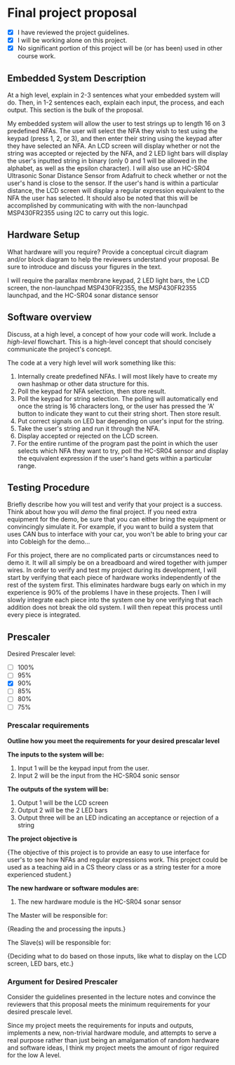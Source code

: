 # Final project proposal

- [x] I have reviewed the project guidelines.
- [x] I will be working alone on this project.
- [x] No significant portion of this project will be (or has been) used in other course work.

## Embedded System Description

At a high level, explain in 2-3 sentences what your embedded system will do.  Then, in 1-2 sentences each, explain each input, the process, and each output. This section is the bulk of the proposal.

My embedded system will allow the user to test strings up to length 16 on 3 predefined NFAs. The user will select the NFA they wish to test using the keypad (press 1, 2, or 3), and then enter their string using the keypad after they have selected an NFA. An LCD screen will display whether or not the string was accepted or rejected by the NFA, and 2 LED light bars will display the user's inputted string in binary (only 0 and 1 will be allowed in the alphabet, as well as the epsilon character).
I will also use an HC-SR04 Ultrasonic Sonar Distance Sensor from Adafruit to check whether or not the user's hand is close to the sensor. If the user's hand is within a particular distance, the LCD screen will display a regular expression equivalent to the NFA the user has selected. It should also be noted that this will be accomplished by communicating with with the non-launchpad MSP430FR2355 using I2C to carry out this logic.

## Hardware Setup

What hardware will you require? Provide a conceptual circuit diagram and/or block diagram to help the reviewers understand your proposal. Be sure to introduce and discuss your figures in the text.

I will require the parallax membrane keypad, 2 LED light bars, the LCD screen, the non-launchpad MSP430FR2355, the MSP430FR2355 launchpad, and the HC-SR04 sonar distance sensor

## Software overview

Discuss, at a high level, a concept of how your code will work. Include a *high-level* flowchart. This is a high-level concept that should concisely communicate the project's concept.

The code at a very high level will work something like this:
1. Internally create predefined NFAs. I will most likely have to create my own hashmap or other data structure for this.
2. Poll the keypad for NFA selection, then store result.
3. Poll the keypad for string selection. The polling will automatically end once the string is 16 characters long, or the user has pressed the 'A' button to indicate they want to cut their string short. Then store result.
4. Put correct signals on LED bar depending on user's input for the string.
5. Take the user's string and run it through the NFA.
6. Display accepted or rejected on the LCD screen.
7. For the entire runtime of the program past the point in which the user selects which NFA they want to try, poll the HC-SR04 sensor and display the equivalent expression if the user's hand gets within a particular range.

## Testing Procedure

Briefly describe how you will test and verify that your project is a success. Think about how you will *demo* the final project. If you need extra equipment for the demo, be sure that you can either bring the equipment or convincingly simulate it. For example, if you want to build a system that uses CAN bus to interface with your car, you won't be able to bring your car into Cobleigh for the demo...

For this project, there are no complicated parts or circumstances need to demo it. It will all simply be on a breadboard and wired together with jumper wires. In order to verify and test my project during its development, I will start by verifying that each piece of hardware works independently of the rest of the system first. This eliminates hardware bugs early on which in my experience is 90% of the problems I have in these projects. Then I will slowly integrate each piece into the system one by one verifying that each addition does not break the old system. I will then repeat this process until every piece is integrated.

## Prescaler

Desired Prescaler level: 

- [ ] 100%
- [ ] 95% 
- [x] 90% 
- [ ] 85% 
- [ ] 80% 
- [ ] 75% 

### Prescalar requirements 

**Outline how you meet the requirements for your desired prescalar level**

**The inputs to the system will be:**
1.  Input 1 will be the keypad input from the user.
2.  Input 2 will be the input from the HC-SR04 sonic sensor

**The outputs of the system will be:**
1.  Output 1 will be the LCD screen
2.  Output 2 will be the 2 LED bars
3.  Output three will be an LED indicating an acceptance or rejection of a string

**The project objective is**

{The objective of this project is to provide an easy to use interface for user's to see how NFAs and regular expressions work. This project could be used as a teaching aid in a CS theory class or as a string tester for a more experienced student.}

**The new hardware or software modules are:**
1. The new hardware module is the HC-SR04 sonar sensor 


The Master will be responsible for:

{Reading the and processing the inputs.}

The Slave(s) will be responsible for:

{Deciding what to do based on those inputs, like what to display on the LCD screen, LED bars, etc.}



### Argument for Desired Prescaler

Consider the guidelines presented in the lecture notes and convince the reviewers that this proposal meets the minimum requirements for your desired prescale level.

Since my project meets the requirements for inputs and outputs, implements a new, non-trivial hardware module, and attempts to serve a real purpose rather than just being an amalgamation of random hardware and software ideas, I think my project meets the amount of rigor required for the low A level. 
